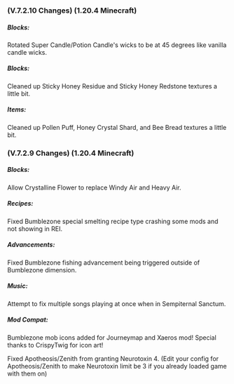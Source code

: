 ### **(V.7.2.10 Changes) (1.20.4 Minecraft)**

##### Blocks:
Rotated Super Candle/Potion Candle's wicks to be at 45 degrees like vanilla candle wicks.

##### Blocks:
Cleaned up Sticky Honey Residue and Sticky Honey Redstone textures a little bit.

##### Items:
Cleaned up Pollen Puff, Honey Crystal Shard, and Bee Bread textures a little bit.


### **(V.7.2.9 Changes) (1.20.4 Minecraft)**

##### Blocks:
Allow Crystalline Flower to replace Windy Air and Heavy Air.

##### Recipes:
Fixed Bumblezone special smelting recipe type crashing some mods and not showing in REI.

##### Advancements:
Fixed Bumblezone fishing advancement being triggered outside of Bumblezone dimension.

##### Music:
Attempt to fix multiple songs playing at once when in Sempiternal Sanctum.

##### Mod Compat:
Bumblezone mob icons added for Journeymap and Xaeros mod! Special thanks to CrispyTwig for icon art!

Fixed Apotheosis/Zenith from granting Neurotoxin 4.
  (Edit your config for Apotheosis/Zenith to make Neurotoxin limit be 3 if you already loaded game with them on)